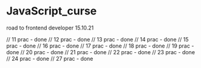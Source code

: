 # JavaScript_curse
road to frontend developer 
15.10.21 

// 11 prac - done 
// 12 prac - done
// 13 prac - done
// 14 prac - done
// 15 prac - done
// 16 prac - done
// 17 prac - done
// 18 prac - done
// 19 prac - done 
// 20 prac - done
// 21 prac - done
// 22 prac - done
// 23 prac - done
// 24 prac - done
// 27 prac - done
